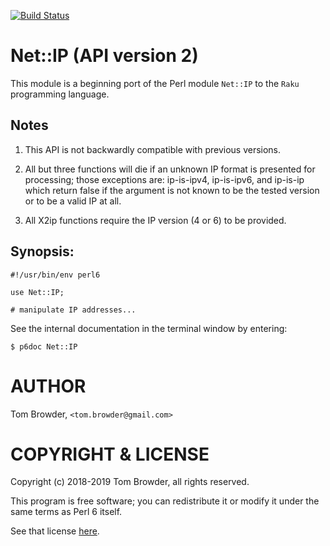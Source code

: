 [![Build Status](https://travis-ci.org/tbrowder/Net-IP-Perl6.svg?branch=master)](https://travis-ci.org/tbrowder/Net-IP-Perl6)

# Net::IP (API version 2)

This module is a beginning port of the Perl module `Net::IP` to the
`Raku` programming language.

## Notes

1. This API is not backwardly compatible with previous versions.

2. All but three functions will die if an unknown IP format is presented
for processing; those exceptions are: ip-is-ipv4, ip-is-ipv6, and ip-is-ip
which return false if the argument is not known to be the tested version
or to be a valid IP at all. 

3. All X2ip functions require the IP version (4 or 6) to
be provided.

## Synopsis:

```
#!/usr/bin/env perl6

use Net::IP;

# manipulate IP addresses...
```

See the internal documentation in the terminal window by entering:

```
$ p6doc Net::IP
```

AUTHOR
======

Tom Browder, `<tom.browder@gmail.com>`

COPYRIGHT & LICENSE
===================

Copyright (c) 2018-2019 Tom Browder, all rights reserved.

This program is free software; you can redistribute it or modify
it under the same terms as Perl 6 itself.

See that license [here](./LICENSE).
